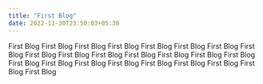 ```yaml
---
title: "First Blog"
date: 2022-11-30T23:50:03+05:30
---
```


First Blog First Blog First Blog First Blog First Blog First Blog First Blog First Blog First Blog First Blog First Blog First Blog First Blog First Blog First Blog First Blog First Blog First Blog First Blog First Blog First Blog First Blog First Blog First Blog 
